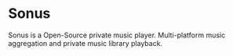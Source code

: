 # Sonus
Sonus is a Open-Source private music player. Multi-platform music aggregation and private music library playback.
